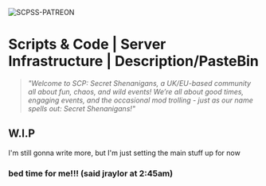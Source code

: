 ![SCPSS-PATREON](https://github.com/user-attachments/assets/9004ffad-78fa-4ada-9bc9-5f7676fdc172)
# Scripts & Code | Server Infrastructure | Description/PasteBin

> *"Welcome to SCP: Secret Shenanigans, a UK/EU-based community all about fun, chaos, and wild events! We’re all about good times, engaging events, and the occasional mod trolling - just as our name spells out: Secret Shenanigans!"*

## W.I.P
I'm still gonna  write more, but I'm just setting the main stuff up for now








### bed time for me!!! (said jraylor at 2:45am)
